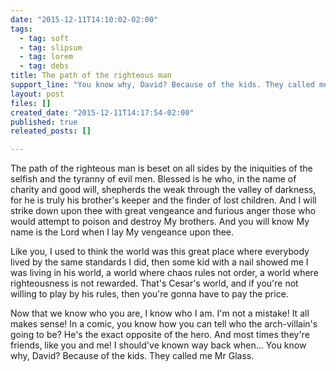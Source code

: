 ```yaml
---
date: "2015-12-11T14:10:02-02:00"
tags:
  - tag: soft
  - tag: slipsum
  - tag: lorem
  - tag: debs
title: The path of the righteous man
support_line: "You know why, David? Because of the kids. They called me Mr Glass."
layout: post
files: []
created_date: "2015-12-11T14:17:54-02:00"
published: true
releated_posts: []

---
```

<p>The path of the righteous man is beset on all sides by the iniquities of the selfish and the tyranny of evil men. Blessed is he who, in the name of charity and good will, shepherds the weak through the valley of darkness, for he is truly his brother&#39;s keeper and the finder of lost children. And I will strike down upon thee with great vengeance and furious anger those who would attempt to poison and destroy My brothers. And you will know My name is the Lord when I lay My vengeance upon thee.</p>

<p>Like you, I used to think the world was this great place where everybody lived by the same standards I did, then some kid with a nail showed me I was living in his world, a world where chaos rules not order, a world where righteousness is not rewarded. That&#39;s Cesar&#39;s world, and if you&#39;re not willing to play by his rules, then you&#39;re gonna have to pay the price.</p>

<p>Now that we know who you are, I know who I am. I&#39;m not a mistake! It all makes sense! In a comic, you know how you can tell who the arch-villain&#39;s going to be? He&#39;s the exact opposite of the hero. And most times they&#39;re friends, like you and me! I should&#39;ve known way back when... You know why, David? Because of the kids. They called me Mr Glass.</p>

